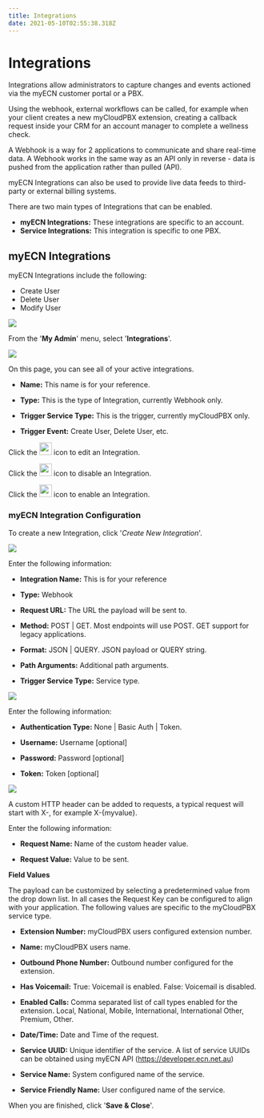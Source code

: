 ```yaml
---
title: Integrations
date: 2021-05-10T02:55:38.318Z
---
```

# Integrations

Integrations allow administrators to capture changes and events actioned via the myECN customer portal or a PBX. 

Using the webhook, external workflows can be called, for example when your client creates a new myCloudPBX extension, creating a callback request inside your CRM for an account manager to complete a wellness check.

A Webhook is a way for 2 applications to communicate and share real-time data. A Webhook works in the same way as an API only in reverse - data is pushed from the application rather than pulled (API).

myECN Integrations can also be used to provide live data feeds to third-party or external billing systems. 

There are two main types of Integrations that can be enabled.

* **myECN Integrations:** These integrations are specific to an account.
* **Service Integrations:** This integration is specific to one PBX.

## myECN Integrations

myECN Integrations include the following:

* Create User
* Delete User
* Modify User

![](/images/integrations_menu1.png)

From the '**My Admin**' menu, select '**Integrations**'.

![](/images/integrations_screen1.png)

On this page, you can see all of your active integrations.

* **Name:** This name is for your reference.

* **Type:** This is the type of Integration, currently Webhook only.

* **Trigger Service Type:** This is the trigger, currently myCloudPBX only.

* **Trigger Event:** Create User, Delete User, etc.


Click the <img style="width: auto; height: 25px;" src="/images/cog_icon.png"> icon to edit an Integration.

Click the <img style="width: auto; height: 25px;" src="/images/stop_square_icon.png"> icon to disable an Integration.

Click the <img style="width: auto; height: 25px;" src="/images/play_icon.png"> icon to enable an Integration.

### myECN Integration Configuration

To create a new Integration, click '_Create New Integration_'.

<img style="width: auto; height: auto;" src="/images/new_integration_details.png"> 

Enter the following information:

* **Integration Name:** This is for your reference

* **Type:** Webhook

* **Request URL:** The URL the payload will be sent to.

* **Method:** POST | GET. Most endpoints will use POST. GET support for legacy applications.

* **Format:** JSON | QUERY. JSON payload or QUERY string.

* **Path Arguments:** Additional path arguments.

* **Trigger Service Type:** Service type.


<img style="width: auto; height: auto;" src="/images/new_integration_authentication.png"> 

Enter the following information:

* **Authentication Type:** None | Basic Auth | Token.

* **Username:** Username [optional]

* **Password:** Password [optional]

* **Token:** Token [optional]

<img style="width: auto; height: auto;" src="/images/new_integration_headervalues.png"> 

A custom HTTP header can be added to requests, a typical request will start with X-, for example X-{myvalue}.

Enter the following information:

* **Request Name:** Name of the custom header value.

* **Request Value:** Value to be sent.

**Field Values**

The payload can be customized by selecting a predetermined value from the drop down list. In all cases the Request Key can be configured to align with your application. The following values are specific to the myCloudPBX service type. 

* **Extension Number:** myCloudPBX users configured extension number.

* **Name:** myCloudPBX users name.

* **Outbound Phone Number:** Outbound number configured for the extension.

* **Has Voicemail:** True: Voicemail is enabled. False: Voicemail is disabled.

* **Enabled Calls:** Comma separated list of call types enabled for the extension. 
Local, National, Mobile, International, International Other, Premium, Other.

* **Date/Time:** Date and Time of the request.

* **Service UUID:** Unique identifier of the service. A list of service UUIDs can be obtained using myECN API (https://developer.ecn.net.au)

* **Service Name:** System configured name of the service.

* **Service Friendly Name:** User configured name of the service.

When you are finished, click '**Save & Close**'.




